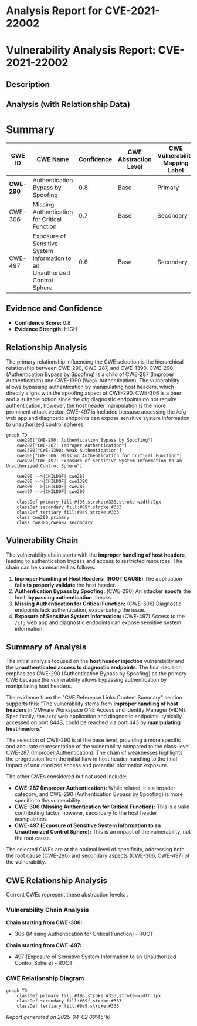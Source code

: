 # Analysis Report for CVE-2021-22002

# Vulnerability Analysis Report: CVE-2021-22002

## Description



## Analysis (with Relationship Data)

# Summary
| CWE ID | CWE Name | Confidence | CWE Abstraction Level | CWE Vulnerability Mapping Label | CWE-Vulnerability Mapping Notes |
|---|---|---|---|---|---|
| **CWE-290** | Authentication Bypass by Spoofing | 0.8 | Base | Primary | Allowed |
| CWE-306 | Missing Authentication for Critical Function | 0.7 | Base | Secondary | Allowed |
| CWE-497 | Exposure of Sensitive System Information to an Unauthorized Control Sphere | 0.6 | Base | Secondary | Allowed |

## Evidence and Confidence

*   **Confidence Score:** 0.8
*   **Evidence Strength:** HIGH

## Relationship Analysis
The primary relationship influencing the CWE selection is the hierarchical relationship between CWE-290, CWE-287, and CWE-1390. CWE-290 (Authentication Bypass by Spoofing) is a child of CWE-287 (Improper Authentication) and CWE-1390 (Weak Authentication). The vulnerability allows bypassing authentication by manipulating host headers, which directly aligns with the spoofing aspect of CWE-290. CWE-306 is a peer and a suitable option since the cfg diagnostic endpoints do not require authentication, however, the host header manipulation is the more prominent attack vector. CWE-497 is included because accessing the /cfg web app and diagnostic endpoints can expose sensitive system information to unauthorized control spheres.

```mermaid
graph TD
    cwe290["CWE-290: Authentication Bypass by Spoofing"]
    cwe287["CWE-287: Improper Authentication"]
    cwe1390["CWE-1390: Weak Authentication"]
    cwe306["CWE-306: Missing Authentication for Critical Function"]
    cwe497["CWE-497: Exposure of Sensitive System Information to an Unauthorized Control Sphere"]

    cwe290 -->|CHILDOF| cwe287
    cwe290 -->|CHILDOF| cwe1390
    cwe306 -->|CHILDOF| cwe287
    cwe497 -->|CHILDOF| cwe200

    classDef primary fill:#f96,stroke:#333,stroke-width:2px
    classDef secondary fill:#69f,stroke:#333
    classDef tertiary fill:#9e9,stroke:#333
    class cwe290 primary
    class cwe306,cwe497 secondary
```

## Vulnerability Chain
The vulnerability chain starts with the **improper handling of host headers**, leading to authentication bypass and access to restricted resources. The chain can be summarized as follows:

1.  **Improper Handling of Host Headers:** (**ROOT CAUSE**) The application **fails to properly validate** the host header.
2.  **Authentication Bypass by Spoofing:** (CWE-290) An attacker **spoofs** the host, **bypassing authentication** checks.
3.  **Missing Authentication for Critical Function:** (CWE-306) Diagnostic endpoints lack authentication, exacerbating the issue.
4.  **Exposure of Sensitive System Information:** (CWE-497) Access to the `/cfg` web app and diagnostic endpoints can expose sensitive system information.

## Summary of Analysis
The initial analysis focused on the **host header injection** vulnerability and the **unauthenticated access to diagnostic endpoints**. The final decision emphasizes CWE-290 (Authentication Bypass by Spoofing) as the primary CWE because the vulnerability allows bypassing authentication by manipulating host headers.

The evidence from the "CVE Reference Links Content Summary" section supports this: "The vulnerability stems from **improper handling of host headers** in VMware Workspace ONE Access and Identity Manager (vIDM). Specifically, the `/cfg` web application and diagnostic endpoints, typically accessed on port 8443, could be reached via port 443 by **manipulating host headers**."

The selection of CWE-290 is at the base level, providing a more specific and accurate representation of the vulnerability compared to the class-level CWE-287 (Improper Authentication). The chain of weaknesses highlights the progression from the initial flaw in host header handling to the final impact of unauthorized access and potential information exposure.

The other CWEs considered but not used include:

*   **CWE-287 (Improper Authentication):** While related, it's a broader category, and CWE-290 (Authentication Bypass by Spoofing) is more specific to the vulnerability.
*   **CWE-306 (Missing Authentication for Critical Function):** This is a valid contributing factor, however, secondary to the host header manipulation.
*   **CWE-497 (Exposure of Sensitive System Information to an Unauthorized Control Sphere):** This is an impact of the vulnerability, not the root cause.

The selected CWEs are at the optimal level of specificity, addressing both the root cause (CWE-290) and secondary aspects (CWE-306, CWE-497) of the vulnerability.


## CWE Relationship Analysis

Current CWEs represent these abstraction levels: .


### Vulnerability Chain Analysis

**Chain starting from CWE-306:**
- 306 (Missing Authentication for Critical Function) - ROOT


**Chain starting from CWE-497:**
- 497 (Exposure of Sensitive System Information to an Unauthorized Control Sphere) - ROOT



### CWE Relationship Diagram

```mermaid
graph TD
    classDef primary fill:#f96,stroke:#333,stroke-width:2px
    classDef secondary fill:#69f,stroke:#333
    classDef tertiary fill:#9e9,stroke:#333
```



*Report generated on 2025-04-02 00:45:16*
